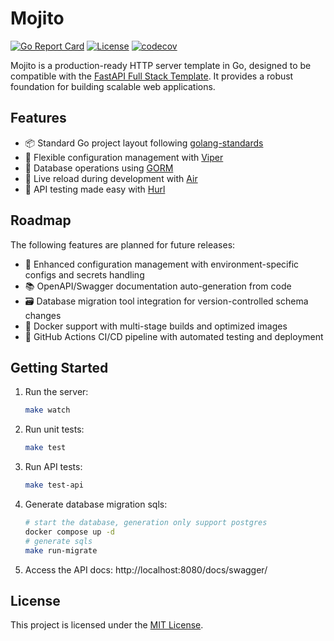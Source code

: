 # Mojito

[![Go Report Card](https://goreportcard.com/badge/github.com/wangfenjin/mojito)](https://goreportcard.com/report/github.com/wangfenjin/mojito)
[![License](https://img.shields.io/github/license/wangfenjin/mojito)](https://github.com/wangfenjin/mojito/blob/main/LICENSE)
[![codecov](https://codecov.io/gh/wangfenjin/mojito/graph/badge.svg?token=Id3axA9TgY)](https://codecov.io/gh/wangfenjin/mojito)

Mojito is a production-ready HTTP server template in Go, designed to be compatible with the [FastAPI Full Stack Template](https://github.com/fastapi/full-stack-fastapi-template). It provides a robust foundation for building scalable web applications.

## Features

- 📦 Standard Go project layout following [golang-standards](https://github.com/golang-standards/project-layout)
- 🔧 Flexible configuration management with [Viper](https://github.com/spf13/viper)
- 💾 Database operations using [GORM](https://github.com/go-gorm/gorm)
- 🔄 Live reload during development with [Air](https://github.com/air-verse/air)
- 🧪 API testing made easy with [Hurl](https://github.com/Orange-OpenSource/hurl)

## Roadmap

The following features are planned for future releases:

- 🔧 Enhanced configuration management with environment-specific configs and secrets handling
- 📚 OpenAPI/Swagger documentation auto-generation from code
- 🗃️ Database migration tool integration for version-controlled schema changes
- 🐳 Docker support with multi-stage builds and optimized images
- 🔄 GitHub Actions CI/CD pipeline with automated testing and deployment

## Getting Started

1. Run the server:
   ```bash
   make watch
   ```
2. Run unit tests:
   ```bash
   make test
   ```
3. Run API tests:
   ```bash
   make test-api
   ```
4. Generate database migration sqls:
   ```bash
   # start the database, generation only support postgres
   docker compose up -d
   # generate sqls
   make run-migrate
   ```
5. Access the API docs: http://localhost:8080/docs/swagger/

## License
This project is licensed under the [MIT License](LICENSE).
